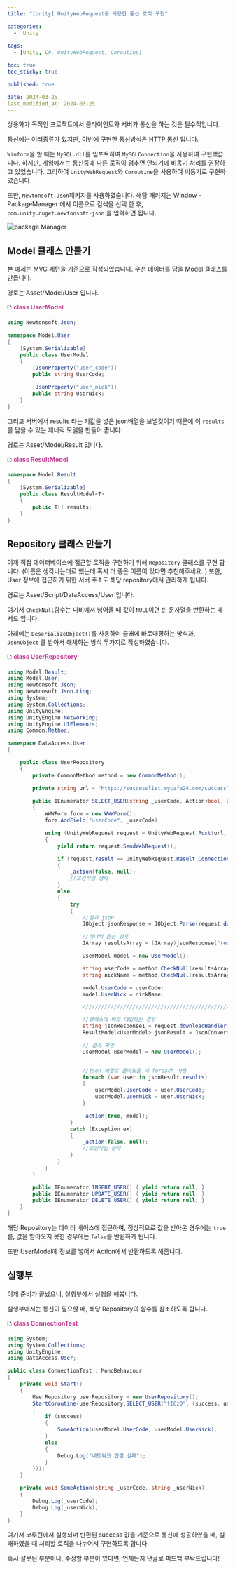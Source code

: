 ```yaml
---
title: "[Unity] UnityWebRequest를 사용한 통신 로직 구현"

categories:
  -  Unity
  
tags:
  - [Unity, C#, UnityWebRequest, Coroutine]

toc: true
toc_sticky: true

published: true

date: 2024-03-25
last_modified_at: 2024-03-25
---
```



상용화가 목적인 프로젝트에서 클라이언트와 서버가 통신을 하는 것은 필수적입니다.

통신에는 여러종류가 있지만, 이번에 구현한 통신방식은 HTTP 통신 입니다.

`Winform`을 할 때는 `MySQL.dll`를 임포트하여 `MySQLConnection`을 사용하여 구현했습니다. 하지만, 게임에서는 통신중에 다른 로직이 멈추면 안되기에 비동기 처리를 권장하고 있었습니다. 그리하여 
`UnityWebRequest`와 `Coroutine`을 사용하여 비동기로 구현하였습니다.

또한, `Newtonsoft.Json`패키지를 사용하였습니다. 해당 패키지는 Window - PackageManager 에서 이름으로 검색을 선택 한 후, `com.unity.nuget.newtonsoft-json` 을 입력하면 됩니다.

![package Manager](/images/Pasted%20image%2020240325132253.png)

## Model 클래스 만들기

본 예제는 MVC 패턴을 기준으로 작성되었습니다. 우선 데이터를 담을 Model 클래스를 만듭니다.

경로는 Asset/Model/User 입니다.

🗅 **<span style="color: #c03a92">class UserModel</span>**
```cs
using Newtonsoft.Json;

namespace Model.User
{
    [System.Serializable]
    public class UserModel
    {
        [JsonProperty("user_code")]
        public string UserCode;

        [JsonProperty("user_nick")]
        public string UserNick;
    }
}
```

그리고 서버에서 results 라는 키값을 넣은 json배열을 보낼것이기 때문에 이 `results` 를 담을 수 있는 제네릭 모델을 만들어 줍니다.

경로는 Asset/Model/Result 입니다.

🗅 **<span style="color: #c03a92">class ResultModel</span>**
```cs
namespace Model.Result
{
    [System.Serializable]
    public class ResultModel<T>
    {
        public T[] results;
    }
}
```

## Repository 클래스 만들기

이제 직접 데이터베이스에 접근할 로직을 구현하기 위해 `Repository` 클래스를 구현 합니다.
(이름은 생각나는대로 했는데 혹시 더 좋은 이름이 있다면 추천해주세요. )
또한, User 정보에 접근하기 위한 서버 주소도 해당 repository에서 관리하게 됩니다.

경로는 Asset/Script/DataAccess/User 입니다.

여기서 `CheckNull`함수는 디비에서 넘어올 때 값이 `NULL`이면 빈 문자열을 반환하는 메서드 입니다.

아래에는 `DeserializeObject()`를 사용하여 클래에 바로매핑하는 방식과, `JsonObject` 를 받아서 해체하는 방식 두가지로 작성하였습니다.

🗅 **<span style="color: #c03a92">class UserRepository</span>**
```cs
using Model.Result;
using Model.User;
using Newtonsoft.Json;
using Newtonsoft.Json.Linq;
using System;
using System.Collections;
using UnityEngine;
using UnityEngine.Networking;
using UnityEngine.UIElements;
using Common.Method;

namespace DataAccess.User
{

    public class UserRepository
    {
        private CommonMethod method = new CommonMethod();

        private string url = "https://successlist.mycafe24.com/successlist/php/SELECT_USER.php";

        public IEnumerator SELECT_USER(string _userCode, Action<bool, UserModel> _action)
        {
            WWWForm form = new WWWForm();
            form.AddField("userCode", _userCode);

            using (UnityWebRequest request = UnityWebRequest.Post(url, form))
            {
                yield return request.SendWebRequest();

                if (request.result == UnityWebRequest.Result.ConnectionError || request.result == UnityWebRequest.Result.ProtocolError)
                {
                    _action(false, null);
                    //로깅작업 생략
                }
                else
                {
                    try
                    {
                        //결과 json
                        JObject jsonResponse = JObject.Parse(request.downloadHandler.text);

                        //하나씩 뜯는 경우
                        JArray resultsArray = (JArray)jsonResponse["results"];

                        UserModel model = new UserModel();

                        string userCode = method.CheckNull(resultsArray[0]["user_code"].ToString());
                        string nickName = method.CheckNull(resultsArray[0]["user_nick"].ToString());

                        model.UserCode = userCode;
                        model.UserNick = nickName;

                        //////////////////////////////////////////////////////////////////////////////////////////////////////////////////////////////////

                        //클래스에 바로 대입하는 경우
                        string jsonResponse1 = request.downloadHandler.text;
                        ResultModel<UserModel> jsonResult = JsonConvert.DeserializeObject<ResultModel<UserModel>>(jsonResponse1);

                        // 결과 확인
                        UserModel userModel = new UserModel();


                        //json 배열로 들어왔을 때 foreach 사용
                        foreach (var user in jsonResult.results)
                        {
                            userModel.UserCode = user.UserCode;
                            userModel.UserNick = user.UserNick;
                        }

                        _action(true, model);
                    }
                    catch (Exception ex)
                    {
                        _action(false, null);
                        //로깅작업 생략
                    }
                }
            }
        }

        public IEnumerator INSERT_USER() { yield return null; }
        public IEnumerator UPDATE_USER() { yield return null; }
        public IEnumerator DELETE_USER() { yield return null; }
    }
}

```


해당 Repository는 데이터 베이스에 접근하여, 정상적으로 값을 받아온 경우에는 `true`를, 값을 받아오지 못한 경우에는 `false`를 반환하게 됩니다.

또한 UserModel에 정보를 넣어서 Action에서 반환하도록 해줍니다.

## 실행부

이제 준비가 끝났으니, 실행부에서 실행을 해봅니다.

실행부에서는 통신이 필요할 때, 해당 Repository의 함수를 참조하도록 합니다.

🗅 **<span style="color: #c03a92">class ConnectionTest</span>**
```cs
using System;
using System.Collections;
using UnityEngine;
using DataAccess.User;

public class ConnectionTest : MonoBehaviour
{
    private void Start()
    {
        UserRepository userRepository = new UserRepository();
        StartCoroutine(userRepository.SELECT_USER("tICzO", (success, userModel) =>
        {              
            if (success)
            {
                SomeAction(userModel.UserCode, userModel.UserNick);
            }
            else
            {
                Debug.Log("네트워크 연결 실패");
            }
        }));
    }

    private void SomeAction(string _userCode, string _userNick)
    {
        Debug.Log(_userCode);
        Debug.Log(_userNick);
    }
}

```

여기서 코루틴에서 실행되며 반환된 success 값을 기준으로 통신에 성공하였을 때, 실패하였을 때 처리할 로직을 나누어서 구현하도록 합니다.

혹시 잘못된 부분이나, 수정할 부분이 있다면, 언제든지 댓글로 피드백 부탁드립니다!
